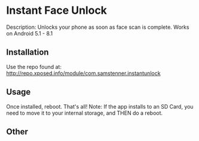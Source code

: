 # Instant Face Unlock

Description:
Unlocks your phone as soon as face scan is complete. Works on Android 5.1 - 8.1

## Installation

Use the repo found at: http://repo.xposed.info/module/com.samstenner.instantunlock

## Usage

Once installed, reboot. That's all!
Note: If the app installs to an SD Card, you need to move it to your internal storage, and THEN do a reboot.

## Other
